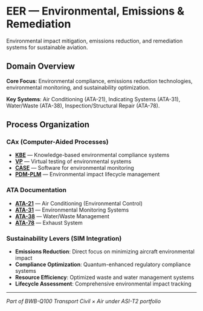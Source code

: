 # EER — Environmental, Emissions & Remediation

Environmental impact mitigation, emissions reduction, and remediation systems for sustainable aviation.

## Domain Overview

**Core Focus**: Environmental compliance, emissions reduction technologies, environmental monitoring, and sustainability optimization.

**Key Systems**: Air Conditioning (ATA-21), Indicating Systems (ATA-31), Water/Waste (ATA-38), Inspection/Structural Repair (ATA-78).

## Process Organization

### CAx (Computer-Aided Processes)
- **[KBE](./cax/KBE/)** — Knowledge-based environmental compliance systems
- **[VP](./cax/VP/)** — Virtual testing of environmental systems
- **[CASE](./cax/CASE/)** — Software for environmental monitoring
- **[PDM-PLM](./cax/PDM-PLM/)** — Environmental impact lifecycle management

### ATA Documentation
- **[ATA-21](./ata/ATA-21/)** — Air Conditioning (Environmental Control)
- **[ATA-31](./ata/ATA-31/)** — Environmental Monitoring Systems
- **[ATA-38](./ata/ATA-38/)** — Water/Waste Management
- **[ATA-78](./ata/ATA-78/)** — Exhaust System

### Sustainability Levers (SIM Integration)
- **Emissions Reduction**: Direct focus on minimizing aircraft environmental impact
- **Compliance Optimization**: Quantum-enhanced regulatory compliance systems
- **Resource Efficiency**: Optimized waste and water management systems
- **Lifecycle Assessment**: Comprehensive environmental impact tracking

---

*Part of BWB-Q100 Transport Civil × Air under ASI-T2 portfolio*
